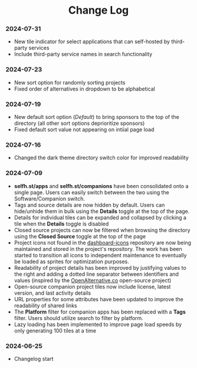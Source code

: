 <h1 align="center">Change Log</h1>

### 2024-07-31

* New tile indicator for select applications that can self-hosted by third-party services
* Include third-party service names in search functionality

### 2024-07-23

* New sort option for randomly sorting projects
* Fixed order of alternatives in dropdown to be alphabetical

### 2024-07-19

* New default sort option (<i>Default</i>) to bring sponsors to the top of the directory (all other sort options deprioritize sponsors)
* Fixed default sort value not appearing on intiial page load

### 2024-07-16

* Changed the dark theme directory switch color for improved readability

### 2024-07-09

* <b>selfh.st/apps</b> and <b>selfh.st/companions</b> have been consolidated onto a single page. Users can easily switch between the two using the Software/Companion switch.
* Tags and source details are now hidden by default. Users can hide/unhide them in bulk using the <b>Details</b> toggle at the top of the page.
* Details for individual tiles can be expanded and collapsed by clicking a tile when the <b>Details</b> toggle is disabled
* Closed source projects can now be filtered when browsing the directory using the <b>Closed Source</b> toggle at the top of the page
* Project icons not found in the [dashboard-icons](https://github.com/walkxcode/dashboard-icons) repository are now being maintained and stored in the project's repository. The work has been started to transition all icons to independent maintenance to eventually be loaded as sprites for optimization purposes.
* Readability of project details has been improved by justifying values to the right and adding a dotted line separator between identifiers and values (inspired by the [OpenAlternative.co](https://github.com/piotrkulpinski/openalternative?ref=selfh.st) open-source project)
* Open-source companion project tiles now include license, latest version, and last activity details
* URL properties for some attributes have been updated to improve the readability of shared links
* The <b>Platform</b> filter for companion apps has been replaced with a <b>Tags</b> filter. Users should utilize search to filter by platform.
* Lazy loading has been implemented to improve page load speeds by only generating 100 tiles at a time

### 2024-06-25

* Changelog start